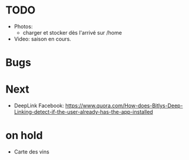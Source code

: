 # TODO
- Photos:
  - charger et stocker dès l'arrivé sur /home
- Video: saison en cours.

# Bugs

# Next
- DeepLink Facebook: https://www.quora.com/How-does-Bitlys-Deep-Linking-detect-if-the-user-already-has-the-app-installed

# on hold
- Carte des vins